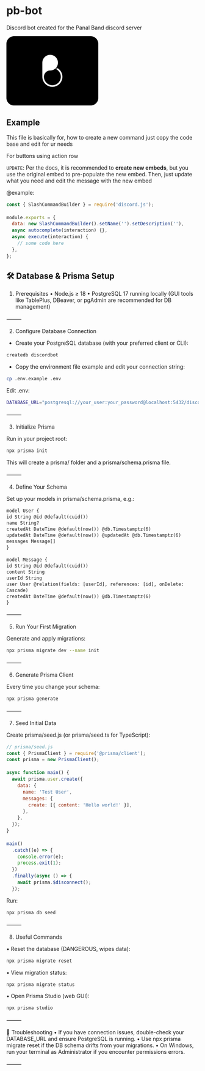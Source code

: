 # pb-bot

Discord bot created for the Panal Band discord server

![](./src/images/server-logo.png)

## Example

This file is basically for, how to create a new command just copy the code base and edit for ur needs

For buttons using action row

`UPDATE`: Per the docs, it is recommended to **create new embeds**, but you use the original embed to pre-populate the new embed. Then, just update what you need and edit the message with the new embed

@example:

```js
const { SlashCommandBuilder } = require('discord.js');

module.exports = {
  data: new SlashCommandBuilder().setName('').setDescription(''),
  async autocomplete(interaction) {},
  async execute(interaction) {
    // some code here
  },
};
```

## 🛠️ Database & Prisma Setup

1. Prerequisites
   • Node.js ≥ 18
   • PostgreSQL 17 running locally (GUI tools like TablePlus, DBeaver, or pgAdmin are recommended for DB management)

⸻

2. Configure Database Connection

- Create your PostgreSQL database (with your preferred client or CLI):

```bash
createdb discordbot
```

- Copy the environment file example and edit your connection string:

```bash
cp .env.example .env
```

Edit .env:

```bash
DATABASE_URL="postgresql://your_user:your_password@localhost:5432/discordbot?schema=public"
```

⸻

3. Initialize Prisma

Run in your project root:

```bash
npx prisma init
```

This will create a prisma/ folder and a prisma/schema.prisma file.

⸻

4. Define Your Schema

Set up your models in prisma/schema.prisma, e.g.:

```prisma
model User {
id String @id @default(cuid())
name String?
createdAt DateTime @default(now()) @db.Timestamptz(6)
updatedAt DateTime @default(now()) @updatedAt @db.Timestamptz(6)
messages Message[]
}

model Message {
id String @id @default(cuid())
content String
userId String
user User @relation(fields: [userId], references: [id], onDelete: Cascade)
createdAt DateTime @default(now()) @db.Timestamptz(6)
}
```

⸻

5. Run Your First Migration

Generate and apply migrations:

```bash
npx prisma migrate dev --name init
```

⸻

6. Generate Prisma Client

Every time you change your schema:

```bash
npx prisma generate
```

⸻

7. Seed Initial Data

Create prisma/seed.js (or prisma/seed.ts for TypeScript):

```javascript
// prisma/seed.js
const { PrismaClient } = require('@prisma/client');
const prisma = new PrismaClient();

async function main() {
  await prisma.user.create({
    data: {
      name: 'Test User',
      messages: {
        create: [{ content: 'Hello world!' }],
      },
    },
  });
}

main()
  .catch((e) => {
    console.error(e);
    process.exit(1);
  })
  .finally(async () => {
    await prisma.$disconnect();
  });
```

Run:

```bash
npx prisma db seed
```

⸻

8. Useful Commands

• Reset the database (DANGEROUS, wipes data):

```bash
npx prisma migrate reset
```

• View migration status:

```bash
npx prisma migrate status
```

• Open Prisma Studio (web GUI):

```bash
npx prisma studio
```

⸻

🚦 Troubleshooting
• If you have connection issues, double-check your DATABASE_URL and ensure PostgreSQL is running.
• Use npx prisma migrate reset if the DB schema drifts from your migrations.
• On Windows, run your terminal as Administrator if you encounter permissions errors.

⸻
